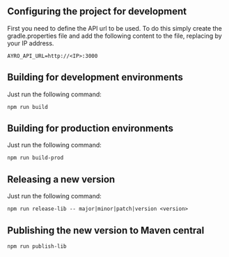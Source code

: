 ## Configuring the project for development ##

First you need to define the API url to be used. To do this simply create the gradle.properties file and add the following content to the file, replacing <IP> by your IP address.
````
AYRO_API_URL=http://<IP>:3000
````

## Building for development environments ##

Just run the following command:
````
npm run build
````

## Building for production environments ##

Just run the following command:
````
npm run build-prod
````

## Releasing a new version ##

Just run the following command:
````
npm run release-lib -- major|minor|patch|version <version>
````

## Publishing the new version to Maven central ##
````
npm run publish-lib
````